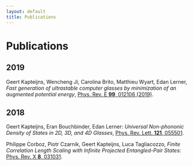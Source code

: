 ```yaml
---
layout: default
title: Publications
---
```


# Publications

## 2019


Geert Kapteijns, Wencheng Ji, Carolina Brito, Matthieu Wyart,
Edan Lerner, *Fast generation of ultrastable computer glasses by minimization of an augmented potential energy*, [Phys. Rev. E <b>99</b>, 012106 (2019)](https://journals.aps.org/pre/abstract/10.1103/PhysRevE.99.012106).


## 2018

Geert Kapteijns, Eran Bouchbinder, Edan Lerner:
*Universal Non-phononic Density of States in 2D, 3D, and 4D Glasses*, [Phys. Rev. Lett. **121**, 055501](https://journals.aps.org/prl/abstract/10.1103/PhysRevLett.121.055501).

Philippe Corboz, Piotr Czarnik, Geert Kapteijns, Luca Tagliacozzo,
*Finite Correlation Length Scaling with Infinite Projected Entangled-Pair States*:
[Phys. Rev. X **8**, 031031](https://journals.aps.org/prx/abstract/10.1103/PhysRevX.8.031031).



